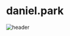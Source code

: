 # daniel.park

![header](https://capsule-render.vercel.app/api?type=Rounded&color=merko&height=300&section=header&text=Welome%20to%20Daniel%20Git&fontSize=60)
